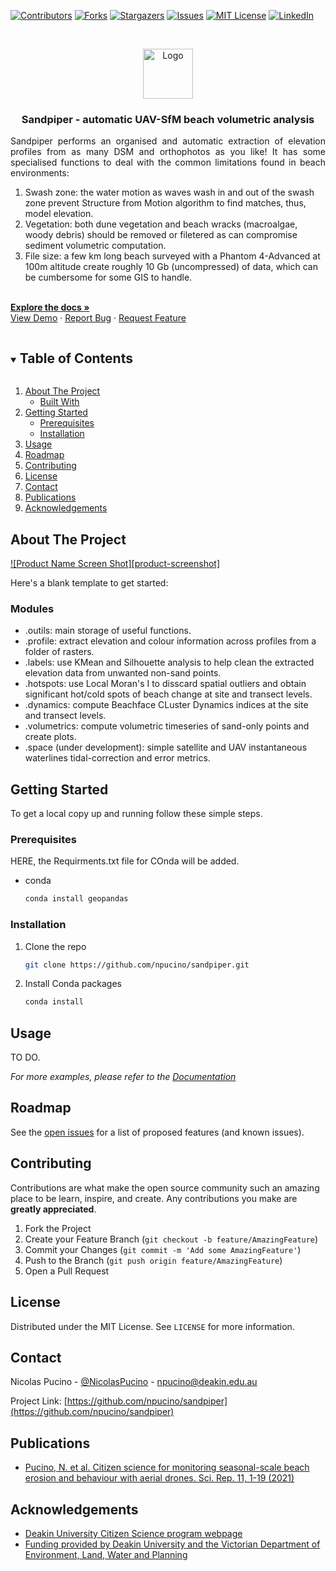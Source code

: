 <!-- PROJECT SHIELDS -->
<!--
*** I'm using markdown "reference style" links for readability.
*** Reference links are enclosed in brackets [ ] instead of parentheses ( ).
*** See the bottom of this document for the declaration of the reference variables
*** for contributors-url, forks-url, etc. This is an optional, concise syntax you may use.
*** https://www.markdownguide.org/basic-syntax/#reference-style-links
-->
[![Contributors][contributors-shield]][contributors-url]
[![Forks][forks-shield]][forks-url]
[![Stargazers][stars-shield]][stars-url]
[![Issues][issues-shield]][issues-url]
[![MIT License][license-shield]][license-url]
[![LinkedIn][linkedin-shield]][linkedin-url]



<!-- PROJECT LOGO -->
<br />
<p align="center">
  <a href="https://github.com/npucino/sandpiper">
    <img src="images/logo.png" alt="Logo" width="80" height="80">
  </a>

  <h3 align="center">Sandpiper - automatic UAV-SfM beach volumetric analysis</h3>

  <p align="justify">
    Sandpiper performs an organised and automatic extraction of elevation profiles from as many DSM and orthophotos as you like!
    It has some specialised functions to deal with the common limitations found in beach environments:
  <ol>
    <li>Swash zone: the water motion as waves wash in and out of the swash zone prevent Structure from Motion algorithm to find matches, thus, model elevation.</li>
    <li>Vegetation: both dune vegetation and beach wracks (macroalgae, woody debris) should be removed or filetered as can compromise sediment volumetric computation.</li>
    <li>File size: a few km long beach surveyed with a Phantom 4-Advanced at 100m altitude create roughly 10 Gb (uncompressed) of data, which can be cumbersome for some GIS to handle.</li>
    </ol>
    <br />
    <a href="https://github.com/npucino/sandpiper"><strong>Explore the docs »</strong></a>
    <br />
    <a href="https://github.com/npucino/sandpiper">View Demo</a>
    ·
    <a href="https://github.com/npucino/sandpiper/issues">Report Bug</a>
    ·
    <a href="https://github.com/npucino/sandpiper/issues">Request Feature</a>
  </p>
</p>



<!-- TABLE OF CONTENTS -->
<details open="open">
  <summary><h2 style="display: inline-block">Table of Contents</h2></summary>
  <ol>
    <li>
      <a href="#about-the-project">About The Project</a>
      <ul>
        <li><a href="#built-with">Built With</a></li>
      </ul>
    </li>
    <li>
      <a href="#getting-started">Getting Started</a>
      <ul>
        <li><a href="#prerequisites">Prerequisites</a></li>
        <li><a href="#installation">Installation</a></li>
      </ul>
    </li>
    <li><a href="#usage">Usage</a></li>
    <li><a href="#roadmap">Roadmap</a></li>
    <li><a href="#contributing">Contributing</a></li>
    <li><a href="#license">License</a></li>
    <li><a href="#contact">Contact</a></li>
    <li><a href="#publications">Publications</a></li>
    <li><a href="#acknowledgements">Acknowledgements</a></li>
   
  </ol>
</details>



<!-- ABOUT THE PROJECT -->
## About The Project

[![Product Name Screen Shot][product-screenshot]](https://example.com)

Here's a blank template to get started:


### Modules

* .outils: main storage of useful functions.
* .profile: extract elevation and colour information across profiles from a folder of rasters.
* .labels: use KMean and Silhouette analysis to help clean the extracted elevation data from unwanted non-sand points.
* .hotspots: use Local Moran's I to disscard spatial outliers and obtain significant hot/cold spots of beach change at site and transect levels.
* .dynamics: compute Beachface CLuster Dynamics indices at the site and transect levels.
* .volumetrics: compute volumetric timeseries of sand-only points and create plots.
* .space (under development): simple satellite and UAV instantaneous waterlines tidal-correction and error metrics.



<!-- GETTING STARTED -->
## Getting Started

To get a local copy up and running follow these simple steps.

### Prerequisites
HERE, the Requirments.txt file for COnda will be added.
* conda
  ```sh
  conda install geopandas
  ```

### Installation

1. Clone the repo
   ```sh
   git clone https://github.com/npucino/sandpiper.git
   ```
2. Install Conda packages
   ```sh
   conda install
   ```



<!-- USAGE EXAMPLES -->
## Usage

TO DO.

_For more examples, please refer to the [Documentation](https://example.com)_



<!-- ROADMAP -->
## Roadmap

See the [open issues](https://github.com/npucino/sandpiper/issues) for a list of proposed features (and known issues).



<!-- CONTRIBUTING -->
## Contributing

Contributions are what make the open source community such an amazing place to be learn, inspire, and create. Any contributions you make are **greatly appreciated**.

1. Fork the Project
2. Create your Feature Branch (`git checkout -b feature/AmazingFeature`)
3. Commit your Changes (`git commit -m 'Add some AmazingFeature'`)
4. Push to the Branch (`git push origin feature/AmazingFeature`)
5. Open a Pull Request



<!-- LICENSE -->
## License

Distributed under the MIT License. See `LICENSE` for more information.



<!-- CONTACT -->
## Contact

Nicolas Pucino - [@NicolasPucino](https://twitter.com/@NicolasPucino) - npucino@deakin.edu.au

Project Link: [https://github.com/npucino/sandpiper](https://github.com/npucino/sandpiper)


<!-- Publications -->
## Publications

* [Pucino, N. et al. Citizen science for monitoring seasonal-scale beach erosion and behaviour with aerial drones. Sci. Rep. 11, 1-19 (2021)](www.nature.com/articles/s41598-021-83477-6)

<!-- ACKNOWLEDGEMENTS -->
## Acknowledgements

* [Deakin University Citizen Science program webpage](https://www.marinemapping.org/vcmp-citizen-science)
* [Funding provided by Deakin University and the Victorian Department of Environment, Land, Water and Planning](https://www.marineandcoasts.vic.gov.au/coastal-programs/victorian-coastal-monitoring-program)





<!-- MARKDOWN LINKS & IMAGES -->
<!-- https://www.markdownguide.org/basic-syntax/#reference-style-links -->
[contributors-shield]: https://img.shields.io/github/contributors/npucino/repo.svg?style=for-the-badge
[contributors-url]: https://github.com/npucino/repo/graphs/contributors
[forks-shield]: https://img.shields.io/github/forks/npucino/repo.svg?style=for-the-badge
[forks-url]: https://github.com/npucino/repo/network/members
[stars-shield]: https://img.shields.io/github/stars/npucino/repo.svg?style=for-the-badge
[stars-url]: https://github.com/npucino/repo/stargazers
[issues-shield]: https://img.shields.io/github/issues/npucino/repo.svg?style=for-the-badge
[issues-url]: https://github.com/npucino/repo/issues
[license-shield]: https://img.shields.io/github/license/npucino/repo.svg?style=for-the-badge
[license-url]: https://github.com/npucino/repo/blob/master/LICENSE.txt
[linkedin-shield]: https://img.shields.io/badge/-LinkedIn-black.svg?style=for-the-badge&logo=linkedin&colorB=555
[linkedin-url]: https://www.linkedin.com/in/nicolaspucino/
